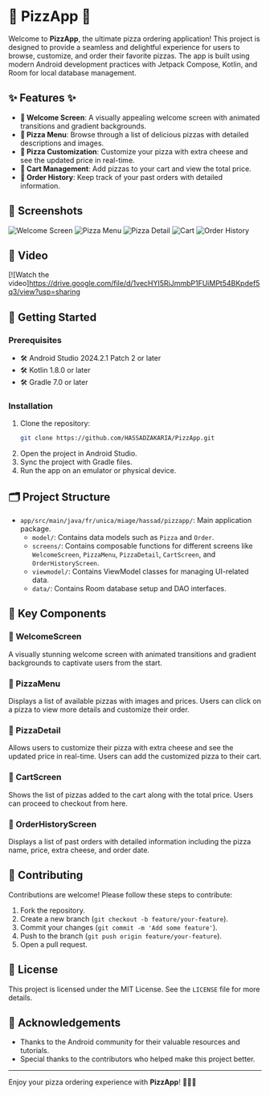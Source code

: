 # 🍕 PizzApp 🍕

Welcome to **PizzApp**, the ultimate pizza ordering application! This project is designed to provide a seamless and delightful experience for users to browse, customize, and order their favorite pizzas. The app is built using modern Android development practices with Jetpack Compose, Kotlin, and Room for local database management.

## ✨ Features ✨

- **🎉 Welcome Screen**: A visually appealing welcome screen with animated transitions and gradient backgrounds.
- **📜 Pizza Menu**: Browse through a list of delicious pizzas with detailed descriptions and images.
- **🧀 Pizza Customization**: Customize your pizza with extra cheese and see the updated price in real-time.
- **🛒 Cart Management**: Add pizzas to your cart and view the total price.
- **📜 Order History**: Keep track of your past orders with detailed information.

## 📸 Screenshots

![Welcome Screen](img.png)
![Pizza Menu](img_1.png)
![Pizza Detail](img_2.png)
![Cart](img_3.png)
![Order History](img_4.png)

## 🎥 Video

[![Watch the video]https://drive.google.com/file/d/1vecHYI5RiJmmbP1FUiMPt54BKpdef5q3/view?usp=sharing

## 🚀 Getting Started

### Prerequisites

- 🛠️ Android Studio 2024.2.1 Patch 2 or later
- 🛠️ Kotlin 1.8.0 or later
- 🛠️ Gradle 7.0 or later

### Installation

1. Clone the repository:
    ```sh
    git clone https://github.com/HASSADZAKARIA/PizzApp.git
    ```
2. Open the project in Android Studio.
3. Sync the project with Gradle files.
4. Run the app on an emulator or physical device.

## 🗂️ Project Structure

- `app/src/main/java/fr/unica/miage/hassad/pizzapp/`: Main application package.
  - `model/`: Contains data models such as `Pizza` and `Order`.
  - `screens/`: Contains composable functions for different screens like `WelcomeScreen`, `PizzaMenu`, `PizzaDetail`, `CartScreen`, and `OrderHistoryScreen`.
  - `viewmodel/`: Contains ViewModel classes for managing UI-related data.
  - `data/`: Contains Room database setup and DAO interfaces.

## 🔑 Key Components

### 🎨 WelcomeScreen

A visually stunning welcome screen with animated transitions and gradient backgrounds to captivate users from the start.

### 🍕 PizzaMenu

Displays a list of available pizzas with images and prices. Users can click on a pizza to view more details and customize their order.

### 🧀 PizzaDetail

Allows users to customize their pizza with extra cheese and see the updated price in real-time. Users can add the customized pizza to their cart.

### 🛒 CartScreen

Shows the list of pizzas added to the cart along with the total price. Users can proceed to checkout from here.

### 📜 OrderHistoryScreen

Displays a list of past orders with detailed information including the pizza name, price, extra cheese, and order date.

## 🤝 Contributing

Contributions are welcome! Please follow these steps to contribute:

1. Fork the repository.
2. Create a new branch (`git checkout -b feature/your-feature`).
3. Commit your changes (`git commit -m 'Add some feature'`).
4. Push to the branch (`git push origin feature/your-feature`).
5. Open a pull request.

## 📄 License

This project is licensed under the MIT License. See the `LICENSE` file for more details.

## 🙏 Acknowledgements

- Thanks to the Android community for their valuable resources and tutorials.
- Special thanks to the contributors who helped make this project better.

---

Enjoy your pizza ordering experience with **PizzApp**! 🍕🍕🍕
